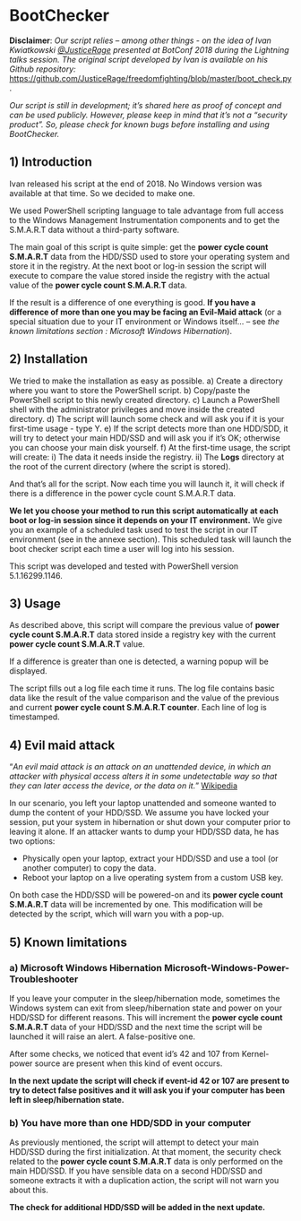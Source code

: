 # BootChecker

**Disclaimer**: _Our script relies – among other things - on the idea of Ivan Kwiatkowski [@JusticeRage](https://twitter.com/justicerage) presented at BotConf 2018 during the Lightning talks session. 
The original script developed by Ivan is available on his Github repository:_ https://github.com/JusticeRage/freedomfighting/blob/master/boot_check.py.

_Our script is still in development; it’s shared here as proof of concept and can be used publicly. However, please keep in mind that it’s not a “security product”. So, please check for known bugs before installing and using BootChecker._

## 1)	Introduction

Ivan released his script at the end of 2018. No Windows version was available at that time. So we decided to make one.

We used PowerShell scripting language to tale advantage from full access to the Windows Management Instrumentation components and to get the S.M.A.R.T data without a third-party software.

The main goal of this script is quite simple: get the **power cycle count S.M.A.R.T** data from the HDD/SSD used to store your operating system and store it in the registry. At the next boot or log-in session the script will execute to compare the value stored inside the registry with the actual value of the **power cycle count S.M.A.R.T** data. 

If the result is a difference of one everything is good. **If you have a difference of more than one you may be facing an Evil-Maid attack** (or a special situation due to your IT environment or Windows itself… – see *the known limitations section : Microsoft Windows Hibernation*).

## 2)	Installation

We tried to make the installation as easy as possible.
a)	Create a directory where you want to store the PowerShell script.
b)	Copy/paste the PowerShell script to this newly created directory.
c)	Launch a PowerShell shell with the administrator privileges and move inside the created directory.
d)	The script will launch some check and will ask you if it is your first-time usage - type Y.
e)	If the script detects more than one HDD/SDD, it will try to detect your main HDD/SSD and will ask you if it’s OK; otherwise you can choose your main disk yourself.
f)	At the first-time usage, the script will create:
i)	The data it needs inside the registry.
ii)	The **Logs** directory at the root of the current directory (where the script is stored).

And that’s all for the script. Now each time you will launch it, it will check if there is a difference in the power cycle count S.M.A.R.T data.

**We let you choose your method to run this script automatically at each boot or log-in session since it depends on your IT environment.** We give you an example of a scheduled task used to test the script in our IT environment (see in the annexe section). This scheduled task will launch the boot checker script each time a user will log into his session.

This script was developed and tested with PowerShell version 5.1.16299.1146.

## 3)	Usage

As described above, this script will compare the previous value of **power cycle count S.M.A.R.T** data stored inside a registry key with the current **power cycle count S.M.A.R.T** value.

If a difference is greater than one is detected, a warning popup will be displayed.

 

The script fills out a log file each time it runs. The log file contains basic data like the result of the value comparison and the value of the previous and current **power cycle count S.M.A.R.T counter**. Each line of log is timestamped.

## 4)	Evil maid attack

“*An evil maid attack is an attack on an unattended device, in which an attacker with physical access alters it in some undetectable way so that they can later access the device, or the data on it.*” [Wikipedia](https://en.wikipedia.org/wiki/Evil_maid_attack)

In our scenario, you left your laptop unattended and someone wanted to dump the content of your HDD/SSD. We assume you have locked your session, put your system in hibernation or shut down your computer prior to leaving it alone. If an attacker wants to dump your HDD/SSD data, he has two options: 
* Physically open your laptop, extract your HDD/SSD and use a tool (or another computer) to copy the data.
* Reboot your laptop on a live operating system from a custom USB key.

On both case the HDD/SSD will be powered-on and its **power cycle count S.M.A.R.T** data will be incremented by one. This modification will be detected by the script, which will warn you with a pop-up. 


## 5)	Known limitations

### a)	Microsoft Windows Hibernation Microsoft-Windows-Power-Troubleshooter

If you leave your computer in the sleep/hibernation mode, sometimes the Windows system can exit from sleep/hibernation state and power on your HDD/SSD for different reasons. This will increment the **power cycle count S.M.A.R.T** data of your HDD/SSD and the next time the script will be launched it will raise an alert. A false-positive one.

After some checks, we noticed that event id’s 42 and 107 from Kernel-power source are present when this kind of event occurs. 

 

**In the next update the script will check if event-id 42 or 107 are present to try to detect false positives and it will ask you if your computer has been left in sleep/hibernation state.**

### b)	You have more than one HDD/SDD in your computer

As previously mentioned, the script will attempt to detect your main HDD/SSD during the first initialization. At that moment, the security check related to the **power cycle count S.M.A.R.T** data is only performed on the main HDD/SSD. If you have sensible data on a second HDD/SSD and someone extracts it with a duplication action, the script will not warn you about this.

**The check for additional HDD/SSD will be added in the next update.**
